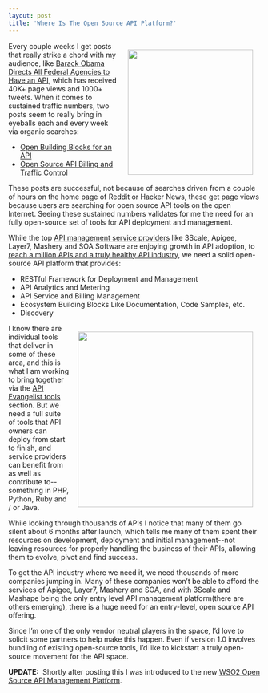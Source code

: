 ```yaml
---
layout: post
title: 'Where Is The Open Source API Platform?'
---
```

<p><img style="padding: 15px;" src="http://kinlane-productions.s3.amazonaws.com/building_blocks.jpeg" alt="" width="250" align="right" /></p>
<p>Every couple weeks I get posts that really strike a chord with my audience, like <a href="http://blog.apievangelist.com/2012/06/01/barak-obama-directs-all-federal-agencies-to-have-an-api/">Barack Obama Directs All Federal Agencies to Have an API</a>, which has received 40K+ page views and 1000+ tweets.  When it comes to sustained traffic numbers, two posts seem to really bring in eyeballs each and every week via organic searches:</p>
<ul class="mainlist">
<li><a title="Open Building Blocks for an API" href="/2011/04/04/open-building-blocks-for-an-api/">Open Building Blocks for an API</a></li>
<li><a title="Open Source API Billing and Traffic Control" href="http://apievangelist.com/2011/05/21/open-source-api-billing-and-traffic-control/">Open Source API Billing and Traffic Control</a></li>
</ul>
<p>These posts are successful, not because of searches driven from a couple of hours on the home page of Reddit or Hacker News, these get page views because users are searching for open source API tools on the open Internet.  Seeing these sustained numbers validates for me the need for an fully open-source set of tools for API deployment and management.</p>
<p>While the top <a href="http://blog.apievangelist.com/serviceproviders/">API management service providers</a> like 3Scale, Apigee, Layer7, Mashery and SOA Software are enjoying growth in API adoption, to <a href="http://blog.programmableweb.com/2012/06/05/reaching-a-million-apis-and-what-to-do-when-we-get-there/">reach a million APIs and a truly healthy API industry</a>, we need a solid open-source API platform that provides:</p>
<ul class="mainlist">
<li>RESTful Framework for Deployment and Management</li>
<li>API Analytics and Metering</li>
<li>API Service and Billing Management</li>
<li>Ecosystem Building Blocks Like Documentation, Code Samples, etc.</li>
<li>Discovery</li>
</ul>
<p><img style="padding: 15px;" src="http://kinlane-productions.s3.amazonaws.com/google/Google-APIs-Console-1.png" alt="" width="350" align="right" /></p>
<p>I know there are individual tools that deliver in some of these area, and this is what I am working to bring together via the <a title="API Evangelist Tools" href="http://blog.apievangelist.com/apitools/">API Evangelist tools</a> section.  But we need a full suite of tools that API owners can deploy from start to finish, and service providers can benefit from as well as contribute to--something in PHP, Python, Ruby and / or Java.</p>
<p>While looking through thousands of APIs I notice that many of them go silent about 6 months after launch, which tells me many of them spent their resources on development, deployment and initial management--not leaving resources for properly handling the business of their APIs, allowing them to evolve, pivot and find success.</p>
<p>To get the API industry where we need it, we need thousands of more companies jumping in.  Many of these companies won&rsquo;t be able to afford the services of Apigee, Layer7, Mashery and SOA, and with 3Scale and Mashape being the only entry level API management platform(there are others emerging), there is a huge need for an entry-level, open source API offering.</p>
<p>Since I&rsquo;m one of the only vendor neutral players in the space, I&rsquo;d love to solicit some partners to help make this happen.  Even if version 1.0 involves bundling of existing open-source tools, I&rsquo;d like to kickstart a truly open-source movement for the API space.</p>
<p><strong>UPDATE:</strong> &nbsp;Shortly after posting this I was introduced to the new <a title="WSO2 Open Source API Management Platform" href="http://apievangelist.com/2012/06/19/the-100-open-source-api-platform-i-was-looking-for/">WSO2 Open Source API Management Platform</a>.</p>
